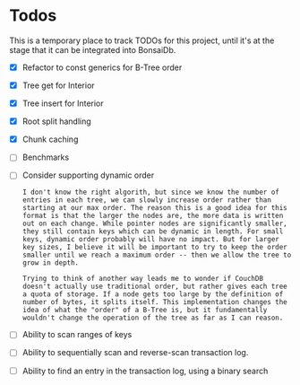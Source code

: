 # Todos

This is a temporary place to track TODOs for this project, until it's at the stage that it can be integrated into BonsaiDb.

- [x] Refactor to const generics for B-Tree order
- [x] Tree get for Interior
- [x] Tree insert for Interior
- [x] Root split handling
- [x] Chunk caching
- [ ] Benchmarks
- [ ] Consider supporting dynamic order

      I don't know the right algorith, but since we know the number of entries in each tree, we can slowly increase order rather than starting at our max order. The reason this is a good idea for this format is that the larger the nodes are, the more data is written out on each change. While pointer nodes are significantly smaller, they still contain keys which can be dynamic in length. For small keys, dynamic order probably will have no impact. But for larger key sizes, I believe it will be important to try to keep the order smaller until we reach a maximum order -- then we allow the tree to grow in depth.

      Trying to think of another way leads me to wonder if CouchDB doesn't actually use traditional order, but rather gives each tree a quota of storage. If a node gets too large by the definition of number of bytes, it splits itself. This implementation changes the idea of what the "order" of a B-Tree is, but it fundamentally wouldn't change the operation of the tree as far as I can reason.
- [ ] Ability to scan ranges of keys
- [ ] Ability to sequentially scan and reverse-scan transaction log.
- [ ] Ability to find an entry in the transaction log, using a binary search
